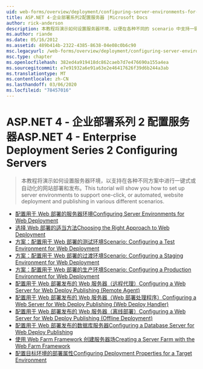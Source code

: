 ```yaml
---
uid: web-forms/overview/deployment/configuring-server-environments-for-web-deployment/index
title: ASP.NET 4-企业部署系列2配置服务器 |Microsoft Docs
author: rick-anderson
description: 本教程将演示如何设置服务器环境，以便在各种不同的 scenario 中支持一键式或自动化的网站部署和发布 。
ms.author: riande
ms.date: 05/16/2012
ms.assetid: 489b414b-2322-4385-8638-04e08c0b6c90
msc.legacyurl: /web-forms/overview/deployment/configuring-server-environments-for-web-deployment
msc.type: chapter
ms.openlocfilehash: 382ed4a919418dc862caeb7d7e476690a155a4ea
ms.sourcegitcommit: e7e91932a6e91a63e2e46417626f39d6b244a3ab
ms.translationtype: MT
ms.contentlocale: zh-CN
ms.lasthandoff: 03/06/2020
ms.locfileid: "78457016"
---
```

# <a name="aspnet-4---enterprise-deployment-series-2-configuring-servers"></a><span data-ttu-id="576e6-103">ASP.NET 4 - 企业部署系列 2 配置服务器</span><span class="sxs-lookup"><span data-stu-id="576e6-103">ASP.NET 4 - Enterprise Deployment Series 2 Configuring Servers</span></span>

> <span data-ttu-id="576e6-104">本教程将演示如何设置服务器环境，以支持在各种不同方案中进行一键式或自动化的网站部署和发布。</span><span class="sxs-lookup"><span data-stu-id="576e6-104">This tutorial will show you how to set up server environments to support one-click, or automated, website deployment and publishing in various different scenarios.</span></span>

- [<span data-ttu-id="576e6-105">配置用于 Web 部署的服务器环境</span><span class="sxs-lookup"><span data-stu-id="576e6-105">Configuring Server Environments for Web Deployment</span></span>](configuring-server-environments-for-web-deployment.md)
- [<span data-ttu-id="576e6-106">选择 Web 部署的适当方法</span><span class="sxs-lookup"><span data-stu-id="576e6-106">Choosing the Right Approach to Web Deployment</span></span>](choosing-the-right-approach-to-web-deployment.md)
- [<span data-ttu-id="576e6-107">方案：配置用于 Web 部署的测试环境</span><span class="sxs-lookup"><span data-stu-id="576e6-107">Scenario: Configuring a Test Environment for Web Deployment</span></span>](scenario-configuring-a-test-environment-for-web-deployment.md)
- [<span data-ttu-id="576e6-108">方案：配置用于 Web 部署的过渡环境</span><span class="sxs-lookup"><span data-stu-id="576e6-108">Scenario: Configuring a Staging Environment for Web Deployment</span></span>](scenario-configuring-a-staging-environment-for-web-deployment.md)
- [<span data-ttu-id="576e6-109">方案：配置用于 Web 部署的生产环境</span><span class="sxs-lookup"><span data-stu-id="576e6-109">Scenario: Configuring a Production Environment for Web Deployment</span></span>](scenario-configuring-a-production-environment-for-web-deployment.md)
- [<span data-ttu-id="576e6-110">配置用于 Web 部署发布的 Web 服务器（远程代理）</span><span class="sxs-lookup"><span data-stu-id="576e6-110">Configuring a Web Server for Web Deploy Publishing (Remote Agent)</span></span>](configuring-a-web-server-for-web-deploy-publishing-remote-agent.md)
- [<span data-ttu-id="576e6-111">配置用于 Web 部署发布的 Web 服务器（Web 部署处理程序）</span><span class="sxs-lookup"><span data-stu-id="576e6-111">Configuring a Web Server for Web Deploy Publishing (Web Deploy Handler)</span></span>](configuring-a-web-server-for-web-deploy-publishing-web-deploy-handler.md)
- [<span data-ttu-id="576e6-112">配置用于 Web 部署发布的 Web 服务器（离线部署）</span><span class="sxs-lookup"><span data-stu-id="576e6-112">Configuring a Web Server for Web Deploy Publishing (Offline Deployment)</span></span>](configuring-a-web-server-for-web-deploy-publishing-offline-deployment.md)
- [<span data-ttu-id="576e6-113">配置用于 Web 部署发布的数据库服务器</span><span class="sxs-lookup"><span data-stu-id="576e6-113">Configuring a Database Server for Web Deploy Publishing</span></span>](configuring-a-database-server-for-web-deploy-publishing.md)
- [<span data-ttu-id="576e6-114">使用 Web Farm Framework 创建服务器场</span><span class="sxs-lookup"><span data-stu-id="576e6-114">Creating a Server Farm with the Web Farm Framework</span></span>](creating-a-server-farm-with-the-web-farm-framework.md)
- [<span data-ttu-id="576e6-115">配置目标环境的部署属性</span><span class="sxs-lookup"><span data-stu-id="576e6-115">Configuring Deployment Properties for a Target Environment</span></span>](configuring-deployment-properties-for-a-target-environment.md)
